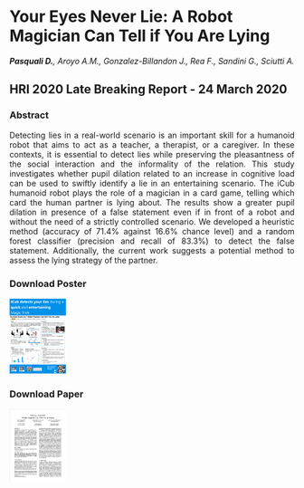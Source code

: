 # Your Eyes Never Lie: A Robot Magician Can Tell if You Are Lying
***Pasquali D.**, Aroyo A.M., Gonzalez-Billandon J., Rea F., Sandini G., Sciutti A.*<br>

## HRI 2020 Late Breaking Report - 24 March 2020

### Abstract
<div style="text-align: justify">
Detecting lies in a real-world scenario is an important skill for a humanoid robot that aims to act as a teacher, a therapist, or a caregiver. In these contexts, it is essential to detect lies while preserving the pleasantness of the social interaction and the informality of the relation. This study investigates whether pupil dilation related to an increase in cognitive load can be used to swiftly identify a lie in an entertaining scenario. The iCub humanoid robot plays the role of a magician in a card game, telling which card the human partner is lying about. The results show a greater pupil dilation in presence of a false statement even if in front of a robot and without the need of a strictly controlled scenario. We developed a heuristic method (accuracy of 71.4% against 16.6% chance level) and a random forest classifier (precision and recall of 83.3%) to detect the false statement. Additionally, the current work suggests a potential method to assess the lying strategy of the partner.
</div>

### Download Poster

<a href="../assets/posters/HRI_2020_lbr.pptx"><img width="100" src="../assets/posters/poster_hri_2020_lbr.png"/></a> 


### Download Paper

<a href="../assets/posters/HRI_2020_lbr.pptx"><img width="100" src="../assets/posters/paper_hri_2020_lbr.png"/></a>


